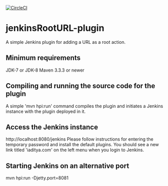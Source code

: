 [![CircleCI](https://circleci.com/gh/adityai/jenkinsRootURL-plugin/tree/master.svg?style=svg)](https://circleci.com/gh/adityai/jenkinsRootURL-plugin/tree/master)

# jenkinsRootURL-plugin
A simple Jenkins plugin for adding a URL as a root action.

## Minimum requirements
JDK-7 or JDK-8
Maven 3.3.3 or newer

## Compiling and running the source code for the plugin
A simple 'mvn hpi:run' command compiles the plugin and initiates a Jenkins instance with the plugin deployed in it.

## Access the Jenkins instance
http://localhost:8080/jenkins
Please follow instructions for entering the temporary password and install the default plugins. You should see a new link titled 'iaditya.com' on the left menu when you login to Jenkins.

## Starting Jenkins on an alternative port
mvn hpi:run -Djetty.port=8081

